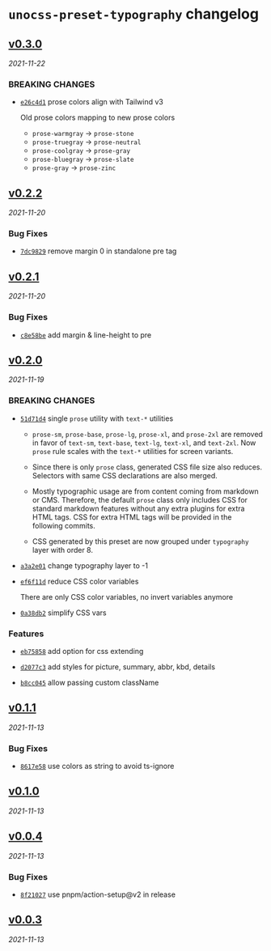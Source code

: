 # `unocss-preset-typography` changelog

<!-- CHLOG_SPLIT_MARKER -->

## [v0.3.0](https://github.com/ydcjeff/unocss-preset-typography/compare/v0.2.2...v0.3.0)

_2021-11-22_

### BREAKING CHANGES

- [`e26c4d1`](https://github.com/ydcjeff/unocss-preset-typography/commit/e26c4d1)
  prose colors align with Tailwind v3

  Old prose colors mapping to new prose colors

  - `prose-warmgray` -> `prose-stone`
  - `prose-truegray` -> `prose-neutral`
  - `prose-coolgray` -> `prose-gray`
  - `prose-bluegray` -> `prose-slate`
  - `prose-gray` -> `prose-zinc`

## [v0.2.2](https://github.com/ydcjeff/unocss-preset-typography/compare/v0.2.1...v0.2.2)

_2021-11-20_

### Bug Fixes

- [`7dc9829`](https://github.com/ydcjeff/unocss-preset-typography/commit/7dc9829)
  remove margin 0 in standalone pre tag

## [v0.2.1](https://github.com/ydcjeff/unocss-preset-typography/compare/v0.2.0...v0.2.1)

_2021-11-20_

### Bug Fixes

- [`c8e58be`](https://github.com/ydcjeff/unocss-preset-typography/commit/c8e58be)
  add margin & line-height to pre

## [v0.2.0](https://github.com/ydcjeff/unocss-preset-typography/compare/v0.1.1...v0.2.0)

_2021-11-19_

### BREAKING CHANGES

- [`51d71d4`](https://github.com/ydcjeff/unocss-preset-typography/commit/51d71d4)
  single `prose` utility with `text-*` utilities

  - `prose-sm`, `prose-base`, `prose-lg`, `prose-xl`, and `prose-2xl` are
    removed in favor of `text-sm`, `text-base`, `text-lg`, `text-xl`, and
    `text-2xl`. Now `prose` rule scales with the `text-*` utilities for screen
    variants.

  - Since there is only `prose` class, generated CSS file size also reduces.
    Selectors with same CSS declarations are also merged.

  - Mostly typographic usage are from content coming from markdown or CMS.
    Therefore, the default `prose` class only includes CSS for standard markdown
    features without any extra plugins for extra HTML tags. CSS for extra HTML
    tags will be provided in the following commits.

  - CSS generated by this preset are now grouped under `typography` layer with
    order 8.

- [`a3a2e01`](https://github.com/ydcjeff/unocss-preset-typography/commit/a3a2e01)
  change typography layer to -1

- [`ef6f11d`](https://github.com/ydcjeff/unocss-preset-typography/commit/ef6f11d)
  reduce CSS color variables

  There are only CSS color variables, no invert variables anymore

- [`0a38db2`](https://github.com/ydcjeff/unocss-preset-typography/commit/0a38db2)
  simplify CSS vars

### Features

- [`eb75858`](https://github.com/ydcjeff/unocss-preset-typography/commit/eb75858)
  add option for css extending

- [`d2077c3`](https://github.com/ydcjeff/unocss-preset-typography/commit/d2077c3)
  add styles for picture, summary, abbr, kbd, details

- [`b8cc045`](https://github.com/ydcjeff/unocss-preset-typography/commit/b8cc045)
  allow passing custom className

## [v0.1.1](https://github.com/ydcjeff/unocss-preset-typography/compare/v0.1.0...v0.1.1)

_2021-11-13_

### Bug Fixes

- [`8617e58`](https://github.com/ydcjeff/unocss-preset-typography/commit/8617e58)
  use colors as string to avoid ts-ignore

## [v0.1.0](https://github.com/ydcjeff/unocss-preset-typography/compare/v0.0.4...v0.1.0)

_2021-11-13_

## [v0.0.4](https://github.com/ydcjeff/unocss-preset-typography/compare/v0.0.3...v0.0.4)

_2021-11-13_

### Bug Fixes

- [`8f21027`](https://github.com/ydcjeff/unocss-preset-typography/commit/8f21027)
  use pnpm/action-setup@v2 in release

## [v0.0.3](https://github.com/ydcjeff/unocss-preset-typography/compare/93cafda...v0.0.3)

_2021-11-13_
